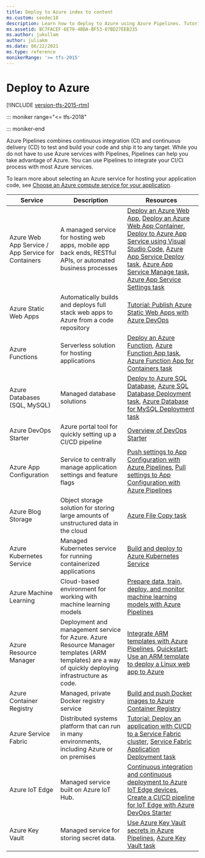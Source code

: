 ```yaml
---
title: Deploy to Azure index to content
ms.custom: seodec18
description: Learn how to deploy to Azure using Azure Pipelines. Tutorials, references, and other documentation.  
ms.assetid: BC7FACEF-6E79-4BBA-BF53-07BD27EEB235  
ms.author: jukullam
author: juliakm
ms.date: 06/22/2021
ms.type: reference
monikerRange: '>= tfs-2015'
---
```


# Deploy to Azure

[!INCLUDE [version-tfs-2015-rtm](includes/version-tfs-2015-rtm.md)]

::: moniker range="<= tfs-2018"


::: moniker-end

 Azure Pipelines combines continuous integration (CI) and continuous delivery (CD) to test and build your code and ship it to any target. While you do not have to use Azure services with Pipelines, Pipelines can help you take advantage of Azure. You can use Pipelines to integrate your CI/CI process with most Azure services. 

To learn more about selecting an Azure service for hosting your application code, see [Choose an Azure compute service for your application](/azure/architecture/guide/technology-choices/compute-decision-tree).


| Service                                             | Description                                                                                                                                           | Resources                                                    |
| --------------------------------------------------- | ----------------------------------------------------------------------------------------------------------------------------------------------------- | ------------------------------------------------------------ |
| Azure Web App Service / App Service for Containers  | A managed service for hosting web apps, mobile app back ends, RESTful APIs, or automated business processes                                           | [Deploy an Azure Web App](targets/webapp-linux.md), [Deploy an Azure Web App Container](targets/webapp-on-container-linux.md), [Deploy to Azure App Service using Visual Studio Code](targets/deploy-to-azure-vscode.md), [Azure App Service Deploy task](tasks/deploy/azure-rm-web-app-deployment.md), [Azure App Service Manage task](tasks/deploy/azure-app-service-manage.md), [Azure App Service Settings task](tasks/deploy/azure-app-service-settings.md) |
| Azure Static Web Apps                               | Automatically builds and deploys full stack web apps to Azure from a code repository                                                                  | [Tutorial: Publish Azure Static Web Apps with Azure DevOps](/azure/static-web-apps/publish-devops)                                                           |
| Azure Functions                                     | Serverless solution for hosting applications                                                                                                          |  [Deploy an Azure Function](targets/azure-functions.md), [Azure Function App task](tasks/deploy/azure-function-app.md), [Azure Function App for Containers task](tasks/deploy/azure-rm-functionapp-containers.md) |
| Azure Databases (SQL, MySQL)              | Managed database solutions | [Deploy to Azure SQL Database](targets/azure-sqldb.md), [Azure SQL Database Deployment task](tasks/deploy/sql-azure-dacpac-deployment.md), [Azure Database for MySQL Deployment task](tasks/deploy/azure-mysql-deployment.md)
| Azure DevOps Starter                                | Azure portal tool for quickly setting up a CI/CD pipeline   | [Overview of DevOps Starter](/azure/devops-project/overview) |
| Azure App Configuration   | Service to centrally manage application settings and feature flags | [Push settings to App Configuration with Azure Pipelines](/azure/azure-app-configuration/push-kv-devops-pipeline), [Pull settings to App Configuration with Azure Pipelines](/azure/azure-app-configuration/pull-key-value-devops-pipeline)                                                            |
| Azure Blog Storage                                  | Object storage solution for storing large amounts of unstructured data in the cloud  |     [Azure File Copy task](tasks/deploy/azure-file-copy.md)                                                         | 
| Azure Kubernetes Service                            | Managed Kubernetes service for running containerized applications |  [Build and deploy to Azure Kubernetes Service](ecosystems/kubernetes/aks-template.md)  |
| Azure Machine Learning                              | Cloud-based environment for working with machine learning models |  [Prepare data, train, deploy, and monitor machine learning models with Azure Pipelines](targets/azure-machine-learning.md)                                                            |
| Azure Resource Manager                              | Deployment and management service for Azure. Azure Resource Manager templates (ARM templates) are a way of quickly deploying infrastructure as code.  |    [Integrate ARM templates with Azure Pipelines](/azure/azure-resource-manager/templates/add-template-to-azure-pipelines), [Quickstart: Use an ARM template to deploy a Linux web app to Azure](apps/cd/azure/deploy-arm-template.md) |
| Azure Container Registry                            | Managed, private Docker registry service   |  [Build and push Docker images to Azure Container Registry](ecosystems/containers/acr-template.md)    |
| Azure Service Fabric                                | Distributed systems platform that can run in many environments, including Azure or on premises   |    [Tutorial: Deploy an application with CI/CD to a Service Fabric cluster](/azure/service-fabric/service-fabric-tutorial-deploy-app-with-cicd-vsts), [Service Fabric Application Deployment task](tasks/deploy/service-fabric-deploy.md)                                                         |
| Azure IoT Edge                                      | Managed service built on Azure IoT Hub.                                       |  [Continuous integration and continuous deployment to Azure IoT Edge devices](/azure/iot-edge/how-to-continuous-integration-continuous-deployment), [Create a CI/CD pipeline for IoT Edge with Azure DevOps Starter](/azure/iot-edge/how-to-devops-starter)                                                           |
| Azure Key Vault   | Managed service for storing secret data.    | [Use Azure Key Vault secrets in Azure Pipelines](release/azure-key-vault.md), [Azure Key Vault task](tasks/deploy/azure-key-vault.md)




